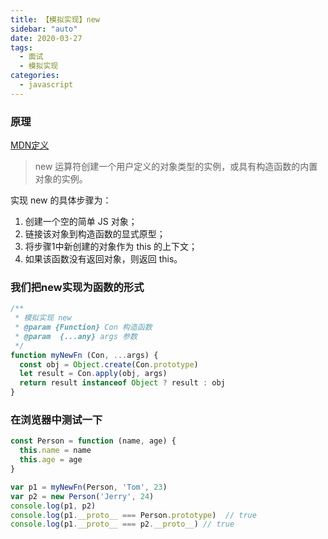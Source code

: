 ```yaml
---
title: 【模拟实现】new
sidebar: "auto"
date: 2020-03-27
tags:
  - 面试
  - 模拟实现
categories:
  - javascript
---
```


### 原理

[MDN定义](https://developer.mozilla.org/zh-CN/docs/Web/JavaScript/Reference/Operators/new)

> new 运算符创建一个用户定义的对象类型的实例，或具有构造函数的内置对象的实例。

实现 new 的具体步骤为：

1. 创建一个空的简单 JS 对象；
2. 链接该对象到构造函数的显式原型；
3. 将步骤1中新创建的对象作为 this 的上下文；
4. 如果该函数没有返回对象，则返回 this。

### 我们把new实现为**函数**的形式

```js
/**
 * 模拟实现 new
 * @param {Function} Con 构造函数
 * @param  {...any} args 参数
 */
function myNewFn (Con, ...args) {
  const obj = Object.create(Con.prototype)
  let result = Con.apply(obj, args)
  return result instanceof Object ? result : obj
}
```

### 在浏览器中测试一下

```js
const Person = function (name, age) {
  this.name = name
  this.age = age
}

var p1 = myNewFn(Person, 'Tom', 23)
var p2 = new Person('Jerry', 24)
console.log(p1, p2)
console.log(p1.__proto__ === Person.prototype)  // true
console.log(p1.__proto__ === p2.__proto__) // true
```
